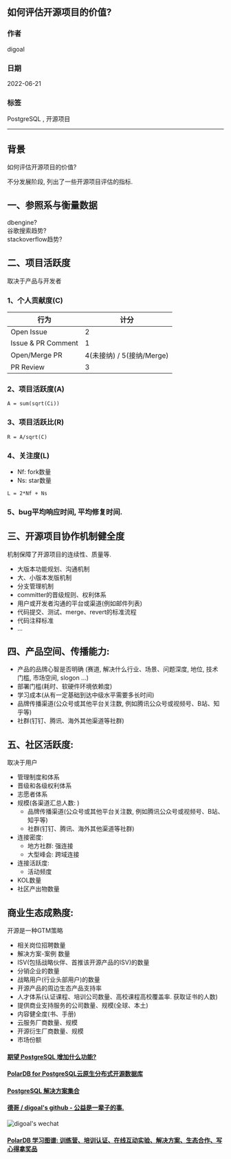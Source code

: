 ## 如何评估开源项目的价值?       
              
### 作者              
digoal              
              
### 日期              
2022-06-21             
              
### 标签              
PostgreSQL , 开源项目    
              
----              
              
## 背景       
如何评估开源项目的价值?   
  
不分发展阶段, 列出了一些开源项目评估的指标.    
  
  
## 一、参照系与衡量数据  
dbengine?   
谷歌搜索趋势?   
stackoverflow趋势?   
  
  
## 二、项目活跃度  
取决于产品与开发者  
  
### 1、个人贡献度(C)    
    
行为 | 计分    
---|---    
Open Issue	| 2    
Issue & PR Comment	| 1    
Open/Merge PR	| 4(未接纳) / 5(接纳/Merge)    
PR Review	| 3    
    
### 2、项目活跃度(A)    
    
```    
A = sum(sqrt(Ci))    
```    
    
### 3、项目活跃比(R)    
    
```    
R = A/sqrt(C)    
```    
    
### 4、关注度(L)    
    
- Nf: fork数量    
- Ns: star数量    
    
```    
L = 2*Nf + Ns    
```    
  
  
### 5、bug平均响应时间, 平均修复时间.   
  
## 三、开源项目协作机制健全度  
机制保障了开源项目的连续性、质量等.   
  
- 大版本功能规划、沟通机制  
- 大、小版本发版机制  
- 分支管理机制  
- committer的晋级规则、权利体系  
- 用户或开发者沟通的平台或渠道(例如邮件列表)  
- 代码提交、测试、merge、revert的标准流程  
- 代码注释标准  
- ...  
  
## 四、产品空间、传播能力:   
- 产品的品牌心智是否明确    (赛道, 解决什么行业、场景、问题深度, 地位, 技术门槛, 市场空间, slogon ...)    
- 部署门槛(耗时、软硬件环境依赖度)     
- 学习成本(从有一定基础到达中级水平需要多长时间)     
- 品牌传播渠道(公众号或其他平台关注数, 例如腾讯公众号或视频号、B站、知乎等)     
- 社群(钉钉、腾讯、海外其他渠道等社群)     
  
  
## 五、社区活跃度:   
取决于用户  
  
  
- 管理制度和体系  
- 晋级和各级权利体系  
- 志愿者体系  
- 规模(各渠道汇总人数: )  
    - 品牌传播渠道(公众号或其他平台关注数, 例如腾讯公众号或视频号、B站、知乎等)     
    - 社群(钉钉、腾讯、海外其他渠道等社群)     
- 连接密度:   
    - 地方社群: 强连接  
    - 大型峰会: 跨域连接  
- 连接活跃度:   
    - 活动频度   
- KOL数量   
- 社区产出物数量   
  
  
## 商业生态成熟度:   
开源是一种GTM策略  
  
- 相关岗位招聘数量  
- 解决方案-案例 数量   
- ISV(包括战略伙伴、首推该开源产品的ISV)的数量  
- 分销企业的数量  
- 战略用户(行业头部用户)的数量  
- 开源产品的周边生态产品支持率   
- 人才体系(认证课程、培训公司数量、高校课程高校覆盖率. 获取证书的人数)  
- 提供商业支持服务的公司数量、规模(全球、本土)    
- 内容健全度(书、手册)   
- 云服务厂商数量、规模    
- 开源衍生厂商数量、规模    
- 市场份额    
  
  
  
#### [期望 PostgreSQL 增加什么功能?](https://github.com/digoal/blog/issues/76 "269ac3d1c492e938c0191101c7238216")
  
  
#### [PolarDB for PostgreSQL云原生分布式开源数据库](https://github.com/ApsaraDB/PolarDB-for-PostgreSQL "57258f76c37864c6e6d23383d05714ea")
  
  
#### [PostgreSQL 解决方案集合](https://yq.aliyun.com/topic/118 "40cff096e9ed7122c512b35d8561d9c8")
  
  
#### [德哥 / digoal's github - 公益是一辈子的事.](https://github.com/digoal/blog/blob/master/README.md "22709685feb7cab07d30f30387f0a9ae")
  
  
![digoal's wechat](../pic/digoal_weixin.jpg "f7ad92eeba24523fd47a6e1a0e691b59")
  
  
#### [PolarDB 学习图谱: 训练营、培训认证、在线互动实验、解决方案、生态合作、写心得拿奖品](https://www.aliyun.com/database/openpolardb/activity "8642f60e04ed0c814bf9cb9677976bd4")
  
